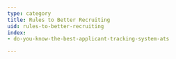 ```yaml
---
type: category
title: Rules to Better Recruiting
uid: rules-to-better-recruiting
index:
- do-you-know-the-best-applicant-tracking-system-ats

---
```

<p>​​<br></p>


